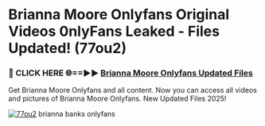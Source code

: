 # Brianna Moore Onlyfans Original Videos 0nlyFans Leaked - Files Updated! (77ou2)

<h3>🔴 CLICK HERE 🌐==►► <a href="https://tinyurl.com/2wckxsce" rel="nofollow">Brianna Moore Onlyfans Updated Files</a></h3>

Get Brianna Moore Onlyfans and all content. Now you can access all videos and pictures of Brianna Moore Onlyfans. New Updated Files 2025!

[![77ou2](https://i.imgur.com/AFduVYN.gif)](https://tinyurl.com/2wckxsce)
brianna banks onlyfans